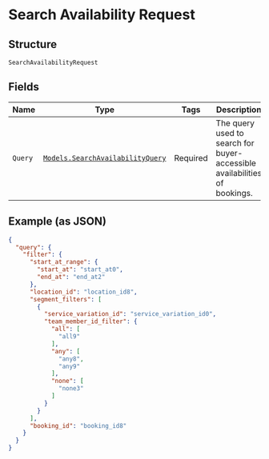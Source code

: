 
# Search Availability Request

## Structure

`SearchAvailabilityRequest`

## Fields

| Name | Type | Tags | Description |
|  --- | --- | --- | --- |
| `Query` | [`Models.SearchAvailabilityQuery`](../../doc/models/search-availability-query.md) | Required | The query used to search for buyer-accessible availabilities of bookings. |

## Example (as JSON)

```json
{
  "query": {
    "filter": {
      "start_at_range": {
        "start_at": "start_at0",
        "end_at": "end_at2"
      },
      "location_id": "location_id8",
      "segment_filters": [
        {
          "service_variation_id": "service_variation_id0",
          "team_member_id_filter": {
            "all": [
              "all9"
            ],
            "any": [
              "any8",
              "any9"
            ],
            "none": [
              "none3"
            ]
          }
        }
      ],
      "booking_id": "booking_id8"
    }
  }
}
```

